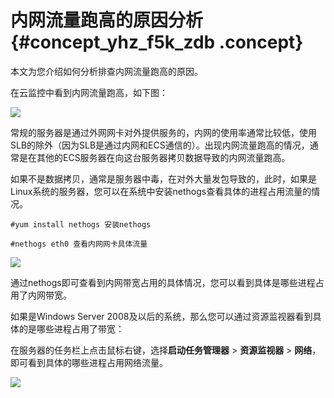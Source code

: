 # 内网流量跑高的原因分析 {#concept_yhz_f5k_zdb .concept}

本文为您介绍如何分析排查内网流量跑高的原因。

在云监控中看到内网流量跑高，如下图：

![](http://static-aliyun-doc.oss-cn-hangzhou.aliyuncs.com/assets/img/6264/15619493464956_zh-CN.jpg)

常规的服务器是通过外网网卡对外提供服务的，内网的使用率通常比较低，使用SLB的除外（因为SLB是通过内网和ECS通信的）。出现内网流量跑高的情况，通常是在其他的ECS服务器在向这台服务器拷贝数据导致的内网流量跑高。

如果不是数据拷贝，通常是服务器中毒，在对外大量发包导致的，此时，如果是Linux系统的服务器，您可以在系统中安装nethogs查看具体的进程占用流量的情况。

``` {#codeblock_u65_7xp_zsd}
#yum install nethogs 安装nethogs
```

``` {#codeblock_n6h_zri_vzo}
#nethogs eth0 查看内网网卡具体流量
```

 ![](http://static-aliyun-doc.oss-cn-hangzhou.aliyuncs.com/assets/img/6264/15619493464957_zh-CN.jpg) 

通过nethogs即可查看到内网带宽占用的具体情况，您可以看到具体是哪些进程占用了内网带宽。

如果是Windows Server 2008及以后的系统，那么您可以通过资源监视器看到具体的是哪些进程占用了带宽：

在服务器的任务栏上点击鼠标右键，选择**启动任务管理器** \> **资源监视器** \> **网络**，即可看到具体的哪些进程占用网络流量。

![](http://static-aliyun-doc.oss-cn-hangzhou.aliyuncs.com/assets/img/6264/15619493464959_zh-CN.jpg)

